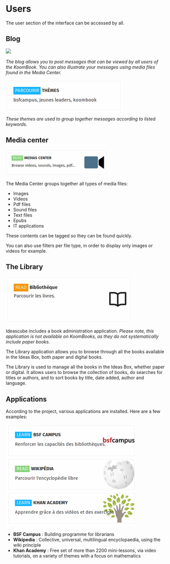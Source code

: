 # Users

The user section of the interface can be accessed by all.

## Blog

![](blog.jpg)

_The blog allows you to post messages that can be viewed by all users of the KoomBook. You can also illustrate your messages using media files found in the Media Center._

![](themes.png)

_These themes are used to group together messages according to listed keywords._

## Media center

![](menu_mediacenter.jpg)

The Media Center groups together all types of media files:

* Images
* Videos
* Pdf files
* Sound files
* Text files
* Epubs
* IT applications

These contents can be tagged so they can be found quickly.

You can also use filters per file type, in order to display only images or videos for example.

## The Library

![](bibliotheque.jpg)

Ideascube includes a book administration application. _Please note, this application is not available on KoomBooks, as they do not systematically include paper books._

The Library application allows you to browse through all the books available in the Ideas Box, both paper and digital books.

The Library is used to manage all the books in the Ideas Box, whether paper or digital. It allows users to browse the collection of books, do searches for titles or authors, and to sort books by title, date added, author and language. 

## Applications

According to the project, various applications are installed. Here are a few examples:

![](menu_application.png)

- **BSF Campus** : Building programme for librarians
- **Wikipedia** : Collective, universal, multilingual encyclopaedia, using the wiki principle 
- **Khan Academy** : Free set of more than 2200 mini-lessons, via video tutorials, on a variety of themes with a focus on mathematics




